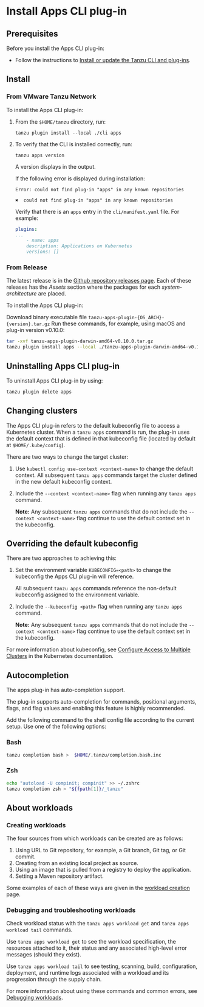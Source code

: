 # <a id='install-uninstall'></a>Install Apps CLI plug-in

## <a id='prereqs'></a>Prerequisites

Before you install the Apps CLI plug-in:

- Follow the instructions to [Install or update the Tanzu CLI and plug-ins](../../install-tanzu-cli.hbs.md#cli-and-plugin).

## <a id='install'></a>Install

### <a id='from-tap-net'></a>From VMware Tanzu Network

To install the Apps CLI plug-in:

1. From the `$HOME/tanzu` directory, run:

    ```console
    tanzu plugin install --local ./cli apps
    ```

2. To verify that the CLI is installed correctly, run:

    ```console
    tanzu apps version
    ```

    A version displays in the output.

    If the following error is displayed during installation:

    ```console
    Error: could not find plug-in "apps" in any known repositories

    ✖  could not find plug-in "apps" in any known repositories
    ```

    Verify that there is an `apps` entry in the `cli/manifest.yaml` file. For example:

    ```yaml
    plugins:
    ...
        - name: apps
        description: Applications on Kubernetes
        versions: []
    ```

### <a id='from-release'></a>From Release

The latest release is in the [Github repository releases page](https://github.com/vmware-tanzu/apps-cli-plugin/releases/). Each of these releases has the *Assets* section where the packages for each *system-architecture* are placed.

To install the Apps CLI plug-in:

Download binary executable file `tanzu-apps-plugin-{OS_ARCH}-{version}.tar.gz`
Run these commands, for example, using macOS and plug-in version v0.10.0:

```bash
tar -xvf tanzu-apps-plugin-darwin-amd64-v0.10.0.tar.gz
tanzu plugin install apps --local ./tanzu-apps-plugin-darwin-amd64-v0.10.0 --version v0.10.0
```

## <a id='uninstall'>Uninstalling Apps CLI plug-in

To uninstall Apps CLI plug-in by using:

```bash
tanzu plugin delete apps
```

## <a id='changing-clusters'></a>Changing clusters

The Apps CLI plug-in refers to the default kubeconfig file to access a Kubernetes cluster.
When a `tanzu apps` command is run, the plug-in uses the default context that is defined in that kubeconfig file (located by default at `$HOME/.kube/config`).

There are two ways to change the target cluster:

1. Use `kubectl config use-context <context-name>` to change the default context. All subsequent `tanzu apps` commands target the cluster defined in the new default kubeconfig context.

2. Include the `--context <context-name>` flag when running any `tanzu apps` command.

   **Note:** Any subsequent `tanzu apps` commands that do not include the `--context <context-name>` flag continue to use the default context set in the kubeconfig.

## <a id='override-kubeconfig'></a>Overriding the default kubeconfig

There are two approaches to achieving this:

1. Set the environment variable `KUBECONFIG=<path>` to change the kubeconfig the Apps CLI plug-in will reference.

   All subsequent `tanzu apps` commands reference the non-default kubeconfig assigned to the environment variable.

2. Include the  `--kubeconfig <path>` flag when running any `tanzu apps` command.

   **Note:** Any subsequent `tanzu apps` commands that do not include the `--context <context-name>` flag
   continue to use the default context set in the kubeconfig.

For more information about kubeconfig, see [Configure Access to Multiple Clusters](https://kubernetes.io/docs/tasks/access-application-cluster/configure-access-multiple-clusters/) in the Kubernetes documentation.

## <a id='autocompletion'></a>Autocompletion

The apps plug-in has auto-completion support.

The plug-in supports auto-completion for commands, positional arguments, flags, and flag values and enabling this feature is highly recommended.

Add the following command to the shell config file according to the current setup. Use one of the following options:

### <a id='bash'></a>Bash

```bash
tanzu completion bash >  $HOME/.tanzu/completion.bash.inc
```

### <a id='zsh'></a>Zsh

```bash
echo "autoload -U compinit; compinit" >> ~/.zshrc
tanzu completion zsh > "${fpath[1]}/_tanzu"
```

## <a id='about-workloads'>About workloads

### <a id='creating-workloads'>Creating workloads

The four sources from which workloads can be created are as follows:

1. Using URL to Git repository, for example, a Git branch, Git tag, or Git commit.
2. Creating from an existing local project as source.
3. Using an image that is pulled from a registry to deploy the application.
4. Setting a Maven repository artifact.

Some examples of each of these ways are given in the [workload creation](create-workload.hbs.md) page.

### <a id='debugging-workloads'>Debugging and troubleshooting workloads

Check workload status with the `tanzu apps workload get` and `tanzu apps workload tail` commands.

Use `tanzu apps workload get` to see the workload specification, the resources attached to it, their status and any associated high-level error messages (should they exist).

Use `tanzu apps workload tail` to see testing, scanning, build, configuration, deployment, and runtime logs associated with a workload and its progression through the supply chain.

For more information about using these commands and common errors, see [Debugging workloads](debug-workload.hbs.md).
